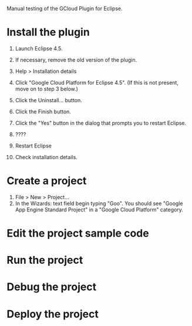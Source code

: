 Manual testing of the GCloud Plugin for Eclipse.

# Install the plugin

1. Launch Eclipse 4.5.

2. If necessary, remove the old version of the plugin.
  1. Help > Installation details
  2. Click "Google Cloud Platform for Eclipse 4.5". (If this is not present,
    move on to step 3 below.)
  3. Click the Uninstall... button.
  4. Click the Finish button.
  5. Click the "Yes" button in the dialog that prompts you to restart Eclipse.
2. ????
3. Restart Eclipse
4. Check installation details. 

# Create a project

1. File > New > Project...
1. In the Wizards: text field begin typing "Goo". You should see 
   "Google App Engine Standard Project" in a "Google Cloud Platform" category.

# Edit the project sample code

# Run the project

# Debug the project

# Deploy the project

